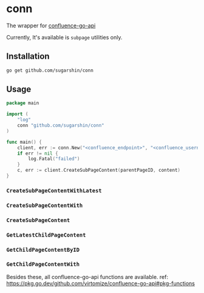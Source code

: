 # conn

The wrapper for [confluence-go-api](https://github.com/Virtomize/confluence-go-api)

Currently, It's available is `subpage` utilities only.

## Installation

```sh
go get github.com/sugarshin/conn
```

## Usage

```go
package main

import (
	"log"
	conn "github.com/sugarshin/conn"
)

func main() {
	client, err := conn.New("<confluence_endpoint>", "<confluence_username>", "<confluence_token_or_password>")
	if err != nil {
		log.Fatal("failed")
	}
	c, err := client.CreateSubPageContent(parentPageID, content)
}
```

### `CreateSubPageContentWithLatest`

### `CreateSubPageContentWith`

### `CreateSubPageContent`

### `GetLatestChildPageContent`

### `GetChildPageContentByID`

### `GetChildPageContentWith`

Besides these, all confluence-go-api functions are available. ref: https://pkg.go.dev/github.com/virtomize/confluence-go-api#pkg-functions

